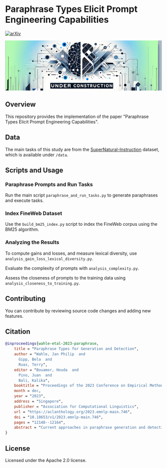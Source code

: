 # Paraphrase Types Elicit Prompt Engineering Capabilities
[![arXiv](https://img.shields.io/badge/arXiv-2310.14863-b31b1b.svg)](https://arxiv.org/abs/2310.14863)

![Under Construction](./under-construction.png)

## Overview
This repository provides the implementation of the paper "Paraphrase Types Elicit Prompt Engineering Capabilities".

## Data
The main tasks of this study are from the [SuperNatural-Instruction](https://github.com/allenai/natural-instructions) dataset, which is available under `/data`.

## Scripts and Usage

### Paraphrase Prompts and Run Tasks
Run the main script `paraphrase_and_run_tasks.py` to generate paraphrases and execute tasks.

### Index FineWeb Dataset
Use the `build_bm25_index.py` script to index the FineWeb corpus using the BM25 algorithm.

### Analyzing the Results
To compute gains and losses, and measure lexical diversity, use `analysis_gain_loss_lexical_diversity.py`.

Evaluate the complexity of prompts with `analysis_complexity.py`.

Assess the closeness of prompts to the training data using `analysis_closeness_to_training.py`.

## Contributing
You can contribute by reviewing source code changes and adding new features.

## Citation

```bib
@inproceedings{wahle-etal-2023-paraphrase,
    title = "Paraphrase Types for Generation and Detection",
    author = "Wahle, Jan Philip  and
      Gipp, Bela  and
      Ruas, Terry",
    editor = "Bouamor, Houda  and
      Pino, Juan  and
      Bali, Kalika",
    booktitle = "Proceedings of the 2023 Conference on Empirical Methods in Natural Language Processing",
    month = dec,
    year = "2023",
    address = "Singapore",
    publisher = "Association for Computational Linguistics",
    url = "https://aclanthology.org/2023.emnlp-main.746",
    doi = "10.18653/v1/2023.emnlp-main.746",
    pages = "12148--12164",
    abstract = "Current approaches in paraphrase generation and detection heavily rely on a single general similarity score, ignoring the intricate linguistic properties of language. This paper introduces two new tasks to address this shortcoming by considering paraphrase types - specific linguistic perturbations at particular text positions. We name these tasks Paraphrase Type Generation and Paraphrase Type Detection. Our results suggest that while current techniques perform well in a binary classification scenario, i.e., paraphrased or not, the inclusion of fine-grained paraphrase types poses a significant challenge. While most approaches are good at generating and detecting general semantic similar content, they fail to understand the intrinsic linguistic variables they manipulate. Models trained in generating and identifying paraphrase types also show improvements in tasks without them. In addition, scaling these models further improves their ability to understand paraphrase types. We believe paraphrase types can unlock a new paradigm for developing paraphrase models and solving tasks in the future.",
}
```

## License
Licensed under the Apache 2.0 license.
